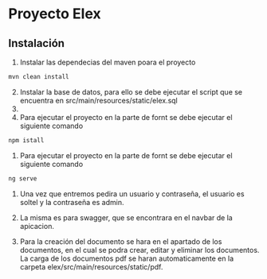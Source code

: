 # Proyecto Elex

## Instalación

1. Instalar las dependecias del maven poara el proyecto
```bash
mvn clean install
```
2. Instalar la base de datos, para ello se debe ejecutar el script que se encuentra en src/main/resources/static/elex.sql
3. 
4. Para ejecutar el proyecto en la parte de fornt se debe ejecutar el siguiente comando
```bash
npm istall
```
1. Para ejecutar el proyecto en la parte de fornt se debe ejecutar el siguiente comando
```bash
ng serve
```
1. Una vez que entremos pedira un usuario y contraseña, el usuario es soltel y la contraseña es admin.
   
2. La misma es para swagger, que se encontrara en el navbar de la apicacion.

3. Para la creación del documento se hara en el apartado de los documentos, en el cual se podra crear, editar y eliminar los documentos. La carga de los documentos pdf se haran automaticamente en la carpeta elex/src/main/resources/static/pdf.
